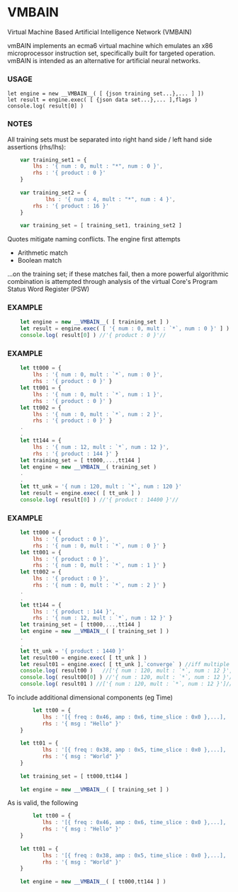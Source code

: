 # VMBAIN

Virtual Machine Based Artificial Intelligence Network (VMBAIN)  

vmBAIN implements an ecma6 virtual machine which emulates an x86 microprocessor instruction set, specifically built for targeted operation. vmBAIN is intended as an alternative for artificial neural networks.  

### USAGE

	let engine = new __VMBAIN__( [ {json training set...},... ] ]) 
	let result = engine.exec( [ {json data set...},... ],flags )
	console.log( result[0] )

### NOTES

All training sets must be separated into right hand side / left hand side assertions (rhs/lhs): 
	
```javascript
	var training_set1 = { 
		lhs : '{ num : 0, mult : "*", num : 0 }', 
		rhs : '{ product : 0 }' 
	}
	
	var training_set2 = {
	        lhs : '{ num : 4, mult : "*", num : 4 }',
		rhs : '{ product : 16 }'
	}
	
	var training_set = [ training_set1, training_set2 ]
```
	
Quotes mitigate naming conflicts. The engine first attempts 

- Arithmetic match
- Boolean match

...on the training set; if these matches fail, then a more powerful algorithmic combination is attempted
through analysis of the virtual Core's Program Status Word Register (PSW)

### EXAMPLE

```javascript
	let engine = new __VMBAIN__( [ training_set ] ) 
	let result = engine.exec( [ '{ num : 0, mult : `*`, num : 0 }' ] )
	console.log( result[0] ) //'{ product : 0 }'//
```

### EXAMPLE

```javascript
	let tt000 = { 
		lhs : '{ num : 0, mult : `*`, num : 0 }', 
		rhs : '{ product : 0 }' }
	let tt001 = { 
		lhs : '{ num : 0, mult : `*`, num : 1 }', 
		rhs : '{ product : 0 }' }
	let tt002 = { 
		lhs : '{ num : 0, mult : `*`, num : 2 }', 
		rhs : '{ product : 0 }' }
	.
	.
	let tt144 = { 
		lhs : '{ num : 12, mult : `*`, num : 12 }', 
		rhs : '{ product : 144 }' }
	let training_set = [ tt000,...,tt144 ]
	let engine = new __VMBAIN__( training_set )
	.
	.
	let tt_unk = '{ num : 120, mult : `*`, num : 120 }'
	let result = engine.exec( [ tt_unk ] ) 
	console.log( result[0] ) //'{ product : 14400 }'//
```

### EXAMPLE

```javascript
	let tt000 = { 
		lhs : '{ product : 0 }', 
		rhs : '{ num : 0, mult : `*`, num : 0 }' }
	let tt001 = { 
		lhs : '{ product : 0 }', 
		rhs : '{ num : 0, mult : `*`, num : 1 }' }
	let tt002 = { 
		lhs : '{ product : 0 }', 
		rhs : '{ num : 0, mult : `*`, num : 2 }' }
	.
	.
	let tt144 = { 
		lhs : '{ product : 144 }', 
		rhs : '{ num : 12, mult : `*`, num : 12 }' }
	let training_set = [ tt000,...,tt144 ]
	let engine = new __VMBAIN__( [ training_set ] )
	.
	.
	let tt_unk = '{ product : 1440 }'
	let result00 = engine.exec( [ tt_unk ] ) 
	let result01 = engine.exec( [ tt_unk ],`converge` ) //iff multiple solutions, converge on first answer//
	console.log( result00 )   //['{ num : 120, mult : `*`, num : 12 }',...]//
	console.log( result00[0] ) //'{ num : 120, mult : `*`, num : 12 }'//
	console.log( result01 ) //['{ num : 120, mult : `*`, num : 12 }']//
```

To include additional dimensional components (eg Time)

```javascript
        let tt00 = {
	       lhs : '[{ freq : 0x46, amp : 0x6, time_slice : 0x0 },...],
	       rhs : '{ msg : "Hello" }'
	}
	
	let tt01 = {
	       lhs : '[{ freq : 0x38, amp : 0x5, time_slice : 0x0 },...],
	       rhs : '{ msg : "World" }'
	}
	
	let training_set = [ tt000,tt144 ]
	
	let engine = new __VMBAIN__( [ training_set ] )
```

As is valid, the following

```javascript
        let tt00 = {
	       lhs : '[{ freq : 0x46, amp : 0x6, time_slice : 0x0 },...],
	       rhs : '{ msg : "Hello" }'
	}
	
	let tt01 = {
	       lhs : '[{ freq : 0x38, amp : 0x5, time_slice : 0x0 },...],
	       rhs : '{ msg : "World" }'
	} 
	
	let engine = new __VMBAIN__( [ tt000,tt144 ] )
```
